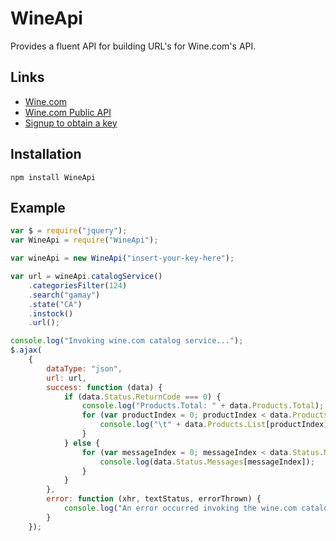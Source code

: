 # WineApi

Provides a fluent API for building URL's for Wine.com's API.

## Links

* [Wine.com](http://www.wine.com)
* [Wine.com Public API](https://api.wine.com)
* [Signup to obtain a key](https://api.wine.com/signup)

## Installation

```
npm install WineApi
```

## Example

```js
var $ = require("jquery");
var WineApi = require("WineApi");

var wineApi = new WineApi("insert-your-key-here");

var url = wineApi.catalogService()
    .categoriesFilter(124)
	.search("gamay")
	.state("CA")
	.instock()
    .url();

console.log("Invoking wine.com catalog service...");
$.ajax(
    {
        dataType: "json",
        url: url,
        success: function (data) {
            if (data.Status.ReturnCode === 0) {
                console.log("Products.Total: " + data.Products.Total);
                for (var productIndex = 0; productIndex < data.Products.List.length; productIndex++) {
                    console.log("\t" + data.Products.List[productIndex].Name);
                }
            } else {
                for (var messageIndex = 0; messageIndex < data.Status.Messages.length; messageIndex++) {
                    console.log(data.Status.Messages[messageIndex]);
                }
            }
        },
        error: function (xhr, textStatus, errorThrown) {
            console.log("An error occurred invoking the wine.com catalog service: " + errorThrown);
        }
    });
```

